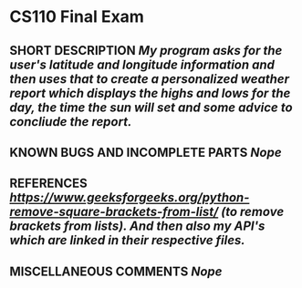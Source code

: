 # CS110 Final Exam

## SHORT DESCRIPTION *My program asks for the user's latitude and longitude information and then uses that to create a personalized weather report which displays the highs and lows for the day, the time the sun will set and some advice to concliude the report.*

## KNOWN BUGS AND INCOMPLETE PARTS *Nope*

## REFERENCES *https://www.geeksforgeeks.org/python-remove-square-brackets-from-list/ (to remove brackets from lists). And then also my API's which are linked in their respective files.*

## MISCELLANEOUS COMMENTS *Nope*